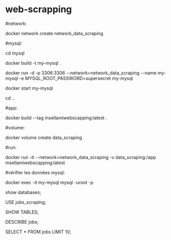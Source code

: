 # web-scrapping


#network:

docker network create network_data_scraping



#mysql:

cd mysql

docker build -t my-mysql .

docker run -d -p 3306:3306 --network=network_data_scraping --name my-mysql -e MYSQL_ROOT_PASSWORD=supersecret my-mysql

docker start my-mysql


cd ..



#app:

docker build --tag  msellamiwebscapping:latest .


#volume:

docker volume create data_scraping


#run:

docker run -it --network=network_data_scraping -v data_scraping:/app msellamiwebscapping:latest




#vérifier les données mysql:

docker exec -it my-mysql mysql -uroot -p


show databases;

USE jobs_scraping;

SHOW TABLES;

DESCRIBE jobs;

SELECT * FROM jobs LIMIT 10;
